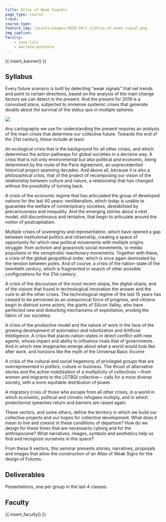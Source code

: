 ```yaml
---
title: Atlas of Weak Signals
page_type: course
track:
course_type:
feature_img: /assets/images/2019-20/t-2/atlas-of-weak-signal.png
img_caption: 
faculty: 
    - jose-luis
    - mariana-quintero
---
```


{{ insert_banner() }}

## Syllabus 

Every future scenario is built by detecting “weak signals” that set trends and point to certain directions, based on the analysis of the main change factors we can detect in the present. And the present for 2019 is a convulsed place, subjected to immense systemic crises that generate doubts about the survival of the status quo in multiple spheres.

![](/assets/images/2019-20/t-2/atlas-of-weak-signal-diagram.jpg)

Any cartography we use for understanding the present requires an analysis of the main crises that determine our collective future. Towards the end of the 21st century, these include at least:

An ecological crisis that is the background for all other crises, and which determines the action pathways for global societies in a decisive way. A crisis that is not only environmental but also political and economic, being determined by the route of the Paris Agreement, an unprecedented historical project spanning decades. And above all, because it is also a philosophical crisis, that of the project of recomposing our vision of the relationship between culture and nature, a relationship that has changed without the possibility of turning back.

A crisis of the economic regime that has articulated the group of developed nations for the last 40 years: neoliberalism, which today is unable to guarantee the welfare of contemporary societies, destabilized by precariousness and inequality. And the emerging stories about a next model, still discontinuous and tentative, that begin to articulate around the notion of postcapitalism.

Multiple crises of sovereignty and representation, which have opened a gap between institutional politics and citizenship, creating a space of opportunity for which new political movements with multiple origins struggle: from activism and grassroots social movements, to media populisms or the xenophobic reactionary movements. Together with these, a crisis of the global geopolitical order, which is once again dominated by the tension between poles. And of course, a crisis of the nation-state of the twentieth century, which is fragmented in search of other possible configurations for the 21st century.

A crisis of the discourses of the most recent utopia, the digital utopia, and of the visions that found in technological innovation the answer and the cure to all the other crises. The technological regime of the last 15 years has ceased to be perceived as an unequivocal force of progress, and citizens begin to distrust some actors, the giants of Silicon Valley, who have perfected new and disturbing mechanisms of exploitation, eroding the fabric of our societies.

A crisis of the productive model and the nature of work in the face of the growing development of automation and robotization and Artificial Intelligence. A crisis that places nation-states in direct conflict with new agents, whose impact and ability to influence rivals that of governments. And in which new imaginaries emerge about what a world would look like after work, and horizons like the myth of the Universal Basic Income

A crisis of the cultural and social hegemony of privileged groups that are overrepresented in politics, culture or business. The thrust of alternative stories and the active mobilization of a multiplicity of collectives —from women and migrants to the LGTBQI collective— calls for a more diverse society, with a more equitable distribution of power.

A migratory crisis of those who escape from all other crises, in a world in which economic, political and climatic refugees multiply, and in which protectionist speeches return and barriers are raised again.

These vectors, and some others, define the territory in which we build our collective projects and our hopes for collective development. What does it mean to live and coexist in these conditions of departure? How do we design for these times that are necessarily cyborg and for the anthropocene? What narratives, images, symbols and aesthetics help us find and recognize ourselves in this space?

From these 9 vectors, this seminar presents stories, narratives, proposals and images that allow the construction of an Atlas of Weak Signs for the design of Futures.

## Deliverables

Presentations, one per group in the last 4 classes.

## Faculty

{{ insert_faculty() }}